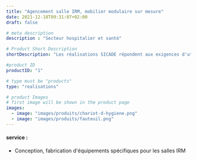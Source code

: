 ```yaml
---
title: "Agencement salle IRM, mobilier modulaire sur mesure"
date: 2021-12-18T09:31:07+02:00
draft: false

# meta description
description : "Secteur hospitalier et santé"

# Product Short Description
shortDescription: "Les réalisations SICADE répondent aux exigences d'utilisation à proximité d'une IRM;  Elles sont en résine ou en métaux non magnétique comme le laiton. Exemple d'équipements : fauteuil roulant amagnétique, fauteuil de transfert amagnétique, brancard amagnétique, chariot de soins amagnetique, mobilier amagnétique, tabouret amagnétique, porte-sérum amagnétique, marche-pied amagnétique, guéridon amagnétique, poubelle amagnétique, paillasse, panier, caisson, support sonde, armoire à pharmacie, rack, rayonnage, portique, plan de travail, rail, tablette, claustra, paravent plombé, support mural pour tabliers plombés, Isolation de salle en BA 13 plombé"

#product ID
productID: "1"

# type must be "products"
type: "realisations"

# product Images
# first image will be shown in the product page
images:
  - image: "images/produits/chariot-d-hygiene.png"
  - image: "images/produits/fauteuil.png"
---
```


#### service :
* Conception, fabrication d'équipements spécifiques pour les salles IRM 


